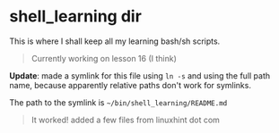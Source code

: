 # shell\_learning dir

This is where I shall keep all my learning bash/sh scripts.

> Currently working on lesson 16 (I think)

**Update**: made a symlink for this file using `ln -s` and using the full path name, because apparently relative paths don't work for symlinks.

The path to the symlink is `~/bin/shell_learning/README.md`

> It worked!
added a few files from linuxhint dot com

